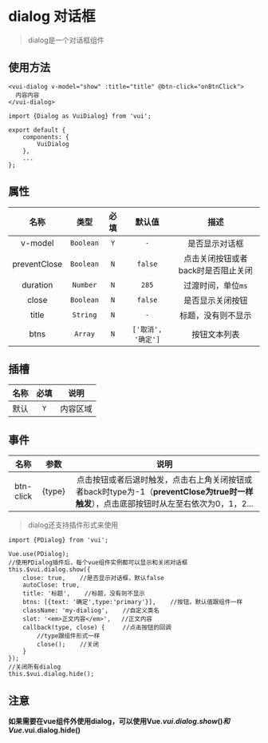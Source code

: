 # dialog 对话框

> dialog是一个对话框组件

## 使用方法

```
<vui-dialog v-model="show" :title="title" @btn-click="onBtnClick">
  内容内容
</vui-dialog>

```

```
import {Dialog as VuiDialog} from 'vui';

export default {
    components: {
        VuiDialog
    },
    ...
};
```

## 属性

名称|类型|必填|默认值|描述
:-:|:-:|:-:|:-:|:-:
v-model|`Boolean`|`Y`|`-`|是否显示对话框
preventClose|`Boolean`|`N`|`false`|点击关闭按钮或者back时是否阻止关闭
duration|`Number`|`N`|`285`|过渡时间，单位`ms`
close|`Boolean`|`N`|`false`|是否显示关闭按钮
title|`String`|`N`|`-`|标题，没有则不显示
btns|`Array`|`N`|`['取消', '确定']`|按钮文本列表

## 插槽

名称|必填|说明
:-:|:-:|:-:
默认|`Y`|内容区域

## 事件

名称|参数|说明
:-:|:-:|:-:
btn-click|{type}|点击按钮或者后退时触发，点击右上角关闭按钮或者back时type为-1（**preventClose为true时一样触发**），点击底部按钮时从左至右依次为0，1，2...

> dialog还支持插件形式来使用

```
import {PDialog} from 'vui';

Vue.use(PDialog);
//使用PDialog插件后，每个vue组件实例都可以显示和关闭对话框
this.$vui.dialog.show({
    close: true,    //是否显示对话框，默认false
    autoClose: true,
    title: '标题',    //标题，没有则不显示
    btns: [{text: '确定',type:'primary'}],    //按钮，默认值跟组件一样
    className: 'my-dialiog',    //自定义类名
    slot: '<em>正文内容</em>',   //正文内容
    callback(type, close) {     //点击按钮的回调
        //type跟组件形式一样
        close();    //关闭
    }
});
//关闭所有dialog
this.$vui.dialog.hide();
```

## 注意

**如果需要在vue组件外使用dialog，可以使用Vue.$vui.dialog.show()和Vue.$vui.dialog.hide()**